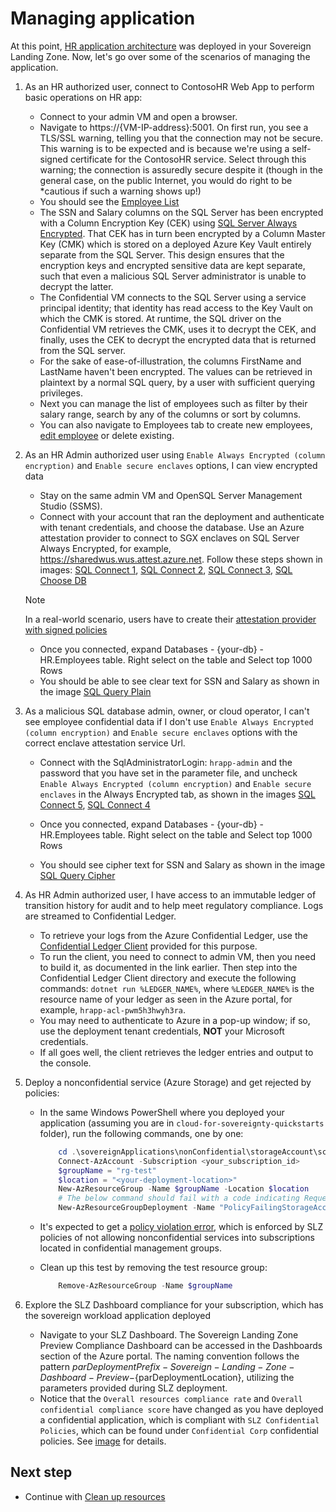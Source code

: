 # Managing application

At this point, [HR application architecture](../media/architecture-current.png) was deployed in your Sovereign Landing Zone.
Now, let's go over some of the scenarios of managing the application.

1. As an HR authorized user, connect to ContosoHR Web App to perform basic operations on HR app:

    * Connect to your admin VM and open a browser.
    * Navigate to https://{VM-IP-address}:5001. On first run, you see a TLS/SSL warning, telling you that the connection may not be secure. This warning is to be expected and is because we're using a self-signed certificate for the ContosoHR service. Select through this warning; the connection is assuredly secure despite it (though in the general case, on the public Internet, you would do right to be *cautious if such a warning shows up!)
    * You should see the [Employee List](../media/contosoHR-list.png)
    * The SSN and Salary columns on the SQL Server has been encrypted with a Column Encryption Key (CEK) using [SQL Server Always Encrypted](https://learn.microsoft.com/sql/relational-databases/security/encryption/configure-always-encrypted-keys-using-ssms?view=sql-server-ver16). That CEK has in turn been encrypted by a Column Master Key (CMK) which is stored on a deployed Azure Key Vault entirely separate from the SQL Server. This design ensures that the encryption keys and encrypted sensitive data are kept separate, such that even a malicious SQL Server administrator is unable to decrypt the latter.
    * The Confidential VM connects to the SQL Server using a service principal identity; that identity has read access to the Key Vault on which the CMK is stored. At runtime, the SQL driver on the Confidential VM retrieves the CMK, uses it to decrypt the CEK, and finally, uses the CEK to decrypt the encrypted data that is returned from the SQL server.
    * For the sake of ease-of-illustration, the columns FirstName and LastName haven't been encrypted. The values can be retrieved in plaintext by a normal SQL query, by a user with sufficient querying privileges.
    * Next you can manage the list of employees such as filter by their salary range, search by any of the columns or sort by columns.
    * You can also navigate to Employees tab to create new employees, [edit employee](../media/contosoHR-employee-edit.png) or delete existing.

1. As an HR Admin authorized user using `Enable Always Encrypted (column encryption)` and `Enable secure enclaves` options, I can view encrypted data
    * Stay on the same admin VM and OpenSQL Server Management Studio (SSMS).
    * Connect with your account that ran the deployment and authenticate with tenant credentials, and choose the database. Use an Azure attestation provider to connect to SGX enclaves on SQL Server Always Encrypted, for example, https://sharedwus.wus.attest.azure.net. Follow these steps shown in images: [SQL Connect 1](../media/connect-to-sql-1.png), [SQL Connect 2](../media/connect-to-sql-2.png), [SQL Connect 3](../media/connect-to-sql-3.png), [SQL Choose DB ](../media/sql-server-choose-db.png)
    
    > [!NOTE] 
    > In a real-world scenario, users have to create their [attestation provider with signed policies](https://learn.microsoft.com/azure/attestation/quickstart-portal#create-and-configure-the-provider-with-signed-policies)

    * Once you connected, expand Databases - {your-db} - HR.Employees table. Right select on the table and Select top 1000 Rows
    * You should be able to see clear text for SSN and Salary as shown in the image [SQL Query Plain](../media/query-sql-plain.png)

1. As a malicious SQL database admin, owner, or cloud operator, I can't see employee confidential data if I don't use `Enable Always Encrypted (column encryption)` and `Enable secure enclaves` options with the correct enclave attestation service Url.
    * Connect with the SqlAdministratorLogin: `hrapp-admin` and the password that you have set in the parameter file, and uncheck `Enable Always Encrypted (column encryption)` and `Enable secure enclaves` in the Always Encrypted tab, as shown in the images [SQL Connect 5](../media/connect-to-sql-5.png), [SQL Connect 4](../media/connect-to-sql-4.png)

    * Once you connected, expand Databases - {your-db} - HR.Employees table. Right select on the table and Select top 1000 Rows
    * You should see cipher text for SSN and Salary as shown in the image [SQL Query Cipher](../media/query-sql-cipher.png)

1. As HR Admin authorized user, I have access to an immutable ledger of transition history for audit and to help meet regulatory compliance. Logs are streamed to Confidential Ledger.

    * To retrieve your logs from the Azure Confidential Ledger, use the [Confidential Ledger Client](../../contosoHR/ConfidentialLedgerClient/README.md) provided for this purpose.
    * To run the client, you need to connect to admin VM, then you need to build it, as documented in the link earlier. Then step into the Confidential Ledger Client directory and execute the following commands:
    `dotnet run %LEDGER_NAME%`, where `%LEDGER_NAME%` is the resource name of your ledger as seen in the Azure portal, for example, `hrapp-acl-pwm5h3hwyh3ra`.
    * You may need to authenticate to Azure in a pop-up window; if so, use the deployment tenant credentials, **NOT** your Microsoft credentials.
    * If all goes well, the client retrieves the ledger entries and output to the console.

1. Deploy a nonconfidential service (Azure Storage) and get rejected by policies:

    * In the same Windows PowerShell where you deployed your application (assuming you are in `cloud-for-sovereignty-quickstarts` folder), run the following commands, one by one:

        ``` powershell
            cd .\sovereignApplications\nonConfidential\storageAccount\scripts
            Connect-AzAccount -Subscription <your_subscription_id>
            $groupName = "rg-test"
            $location = "<your-deployment-location>"
            New-AzResourceGroup -Name $groupName -Location $location
            # The below command should fail with a code indicating RequestDisallowedByPolicy
            New-AzResourceGroupDeployment -Name "PolicyFailingStorageAccountDeployment" -ResourceGroupName $groupName -TemplateFile "template.storageaccountcmk.bicep"
        ```

    * It's expected to get a [policy violation error](../media/policy-violation.png), which is enforced by SLZ policies of not allowing nonconfidential services into subscriptions located in confidential management groups.
    * Clean up this test by removing the test resource group:

        ``` powershell
            Remove-AzResourceGroup -Name $groupName
        ```

1. Explore the SLZ Dashboard compliance for your subscription, which has the sovereign workload application deployed
    * Navigate to your SLZ Dashboard. The Sovereign Landing Zone Preview Compliance Dashboard  can be accessed in the Dashboards section of the Azure portal. The naming convention follows the pattern ${parDeploymentPrefix}-Sovereign-Landing-Zone-Dashboard-Preview-${parDeploymentLocation}, utilizing the parameters provided during SLZ deployment.
    * Notice that the `Overall resources compliance rate` and `Overall confidential compliance score` have changed as you have deployed a confidential application, which is compliant with `SLZ Confidential Policies`, which can be found under `Confidential Corp` confidential policies. See [image](../media/slz-compliance-dashboard.png) for details.


## Next step

* Continue with [Clean up resources](06-cleanup-resources.md)

